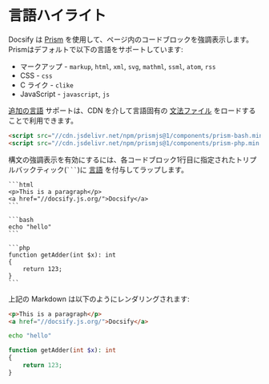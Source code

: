 # 言語ハイライト

Docsify は [Prism](https://prismjs.com) を使用して、ページ内のコードブロックを強調表示します。Prismはデフォルトで以下の言語をサポートしています:

* マークアップ - `markup`, `html`, `xml`, `svg`, `mathml`, `ssml`, `atom`, `rss`
* CSS - `css`
* C ライク - `clike`
* JavaScript - `javascript`, `js`

[追加の言語](https://prismjs.com/#supported-languages) サポートは、CDN を介して言語固有の [文法ファイル](https://cdn.jsdelivr.net/npm/prismjs@1/components/) をロードすることで利用できます。

```html
<script src="//cdn.jsdelivr.net/npm/prismjs@1/components/prism-bash.min.js"></script>
<script src="//cdn.jsdelivr.net/npm/prismjs@1/components/prism-php.min.js"></script>
```

構文の強調表示を有効にするには、各コードブロック1行目に指定されたトリプルバックティック(` ``` `)に [言語](https://prismjs.com/#supported-languages) を付与してラップします。

````
```html
<p>This is a paragraph</p>
<a href="//docsify.js.org/">Docsify</a>
```

```bash
echo "hello"
```

```php
function getAdder(int $x): int 
{
    return 123;
}
```
````

上記の Markdown は以下のようにレンダリングされます:

```html
<p>This is a paragraph</p>
<a href="//docsify.js.org/">Docsify</a>
```

```bash
echo "hello"
```

```php
function getAdder(int $x): int 
{
    return 123;
}
```
